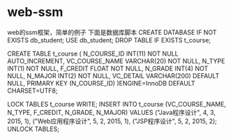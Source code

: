 # web-ssm
web的ssm框架，简单的例子
下面是数据库脚本
CREATE DATABASE IF NOT EXISTS db_student;
USE db_student;
DROP TABLE IF EXISTS t_course;

CREATE TABLE t_course (
						N_COURSE_ID INT(11) NOT NULL AUTO_INCREMENT,
						VC_COURSE_NAME VARCHAR(20) NOT NULL,
						N_TYPE INT(1) NOT NULL,
						F_CREDIT FLOAT NOT NULL,
						N_GRADE INT(4) NOT NULL,
						N_MAJOR INT(2) NOT NULL,
						VC_DETAIL VARCHAR(200) DEFAULT NULL,
						PRIMARY KEY (N_COURSE_ID)
						)ENGINE=InnoDB DEFAULT CHARSET=UTF8;

LOCK TABLES t_course WRITE;
INSERT INTO t_course (VC_COURSE_NAME, N_TYPE, F_CREDIT, N_GRADE, N_MAJOR) VALUES
						("Java程序设计", 4, 3, 2015, 1),
						("Web应用程序设计", 5, 2, 2015, 1),
						("JSP程序设计", 5, 2, 2015, 2);
UNLOCK TABLES;